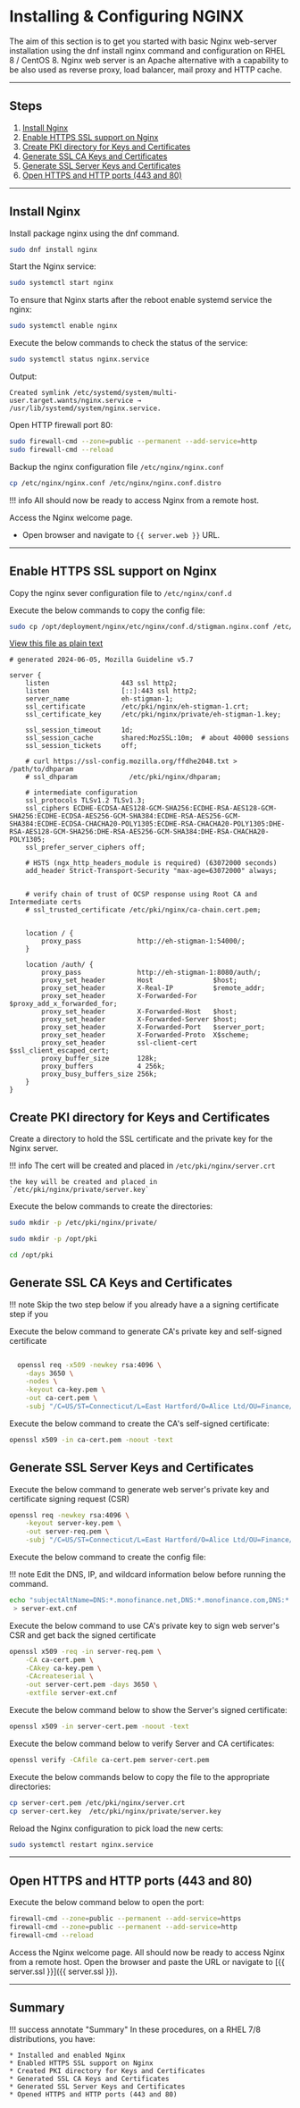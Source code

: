 
# Installing & Configuring NGINX
The aim of this section is to get you started with basic Nginx web-server installation using the dnf 
install nginx command and configuration on RHEL 8 / CentOS 8. Nginx web server is an Apache alternative 
with a capability to be also used as reverse proxy, load balancer, mail proxy and HTTP cache.

---
## Steps
1. [Install Nginx](#install-nginx)
2. [Enable HTTPS SSL support on Nginx](#enable-https-ssl-support-on-nginx)
3. [Create PKI directory for Keys and Certificates](#create-pki-directory-for-keys-and-certificates)
4. [Generate SSL CA Keys and Certificates](#generate-ssl-ca-keys-and-certificates)
5. [Generate SSL Server Keys and Certificates](#generate-ssl-server-keys-and-certificates)
6. [Open HTTPS and HTTP ports (443 and 80)](#open-https-and-http-ports-443-and-80)

---
## Install Nginx
Install package nginx using the dnf command.
```sh
sudo dnf install nginx
```

Start the Nginx service:
```sh
sudo systemctl start nginx
```

To ensure that Nginx starts after the reboot enable systemd service the nginx:
```sh
sudo systemctl enable nginx
```

Execute the below commands to check the status of the service:
``` bash
sudo systemctl status nginx.service
```

Output:
```console
Created symlink /etc/systemd/system/multi-user.target.wants/nginx.service → /usr/lib/systemd/system/nginx.service.
```

Open HTTP firewall port 80:
```sh
sudo firewall-cmd --zone=public --permanent --add-service=http
sudo firewall-cmd --reload
```

Backup the nginx configuration file `/etc/nginx/nginx.conf`
```sh
cp /etc/nginx/nginx.conf /etc/nginx/nginx.conf.distro
```

!!! info
    All should now be ready to access Nginx from a remote host. 

Access the Nginx welcome page.

* Open browser and navigate to `{{ server.web }}` URL.

---
## Enable HTTPS SSL support on Nginx
Copy the nginx sever configuration file to `/etc/nginx/conf.d`

Execute the below commands to copy the config file:
``` bash
sudo cp /opt/deployment/nginx/etc/nginx/conf.d/stigman.nginx.conf /etc/nginx/conf.d
```

[View this file as plain text](../_downloads/stigman.nginix.txt)

```console
# generated 2024-06-05, Mozilla Guideline v5.7

server {
    listen                  443 ssl http2;
    listen                  [::]:443 ssl http2;
    server_name             eh-stigman-1;
    ssl_certificate         /etc/pki/nginx/eh-stigman-1.crt;        
    ssl_certificate_key     /etc/pki/nginx/private/eh-stigman-1.key;     

    ssl_session_timeout     1d;
    ssl_session_cache       shared:MozSSL:10m;  # about 40000 sessions
    ssl_session_tickets     off;

    # curl https://ssl-config.mozilla.org/ffdhe2048.txt > /path/to/dhparam
    # ssl_dhparam             /etc/pki/nginx/dhparam;

    # intermediate configuration
    ssl_protocols TLSv1.2 TLSv1.3;
    ssl_ciphers ECDHE-ECDSA-AES128-GCM-SHA256:ECDHE-RSA-AES128-GCM-SHA256:ECDHE-ECDSA-AES256-GCM-SHA384:ECDHE-RSA-AES256-GCM-SHA384:ECDHE-ECDSA-CHACHA20-POLY1305:ECDHE-RSA-CHACHA20-POLY1305:DHE-RSA-AES128-GCM-SHA256:DHE-RSA-AES256-GCM-SHA384:DHE-RSA-CHACHA20-POLY1305;
    ssl_prefer_server_ciphers off;

    # HSTS (ngx_http_headers_module is required) (63072000 seconds)
    add_header Strict-Transport-Security "max-age=63072000" always;


    # verify chain of trust of OCSP response using Root CA and Intermediate certs
    # ssl_trusted_certificate /etc/pki/nginx/ca-chain.cert.pem;
 

    location / {
        proxy_pass              http://eh-stigman-1:54000/;
    }

    location /auth/ {
        proxy_pass              http://eh-stigman-1:8080/auth/;
        proxy_set_header        Host               $host;
        proxy_set_header        X-Real-IP          $remote_addr;
        proxy_set_header        X-Forwarded-For    $proxy_add_x_forwarded_for;
        proxy_set_header        X-Forwarded-Host   $host;
        proxy_set_header        X-Forwarded-Server $host;
        proxy_set_header        X-Forwarded-Port   $server_port;
        proxy_set_header        X-Forwarded-Proto  X$scheme;
        proxy_set_header        ssl-client-cert    $ssl_client_escaped_cert;
        proxy_buffer_size       128k;
        proxy_buffers           4 256k;
        proxy_busy_buffers_size 256k;
    }
}

```

## Create PKI directory for Keys and Certificates
Create a directory to hold the SSL certificate and the private key for the Nginx server.

!!! info
    The cert will be created and placed in `/etc/pki/nginx/server.crt`

    the key will be created and placed in `/etc/pki/nginx/private/server.key` 

Execute the below commands to create the directories:
```sh
sudo mkdir -p /etc/pki/nginx/private/ 
```

```sh
sudo mkdir -p /opt/pki
```

```sh
cd /opt/pki
```

## Generate SSL CA Keys and Certificates

!!! note
    Skip the two step below if you already have a a signing certificate step if you 

Execute the below command to generate CA's private key and self-signed certificate
``` sh

  openssl req -x509 -newkey rsa:4096 \
    -days 3650 \
    -nodes \
    -keyout ca-key.pem \
    -out ca-cert.pem \
    -subj "/C=US/ST=Connecticut/L=East Hartford/O=Alice Ltd/OU=Finance/CN=Alice Ltd Certificate Authority/emailAddress=alice.ca@support.com"
```

Execute the below command to  create the CA's self-signed certificate:
``` sh
openssl x509 -in ca-cert.pem -noout -text
```


## Generate SSL Server Keys and Certificates

Execute the below command to generate web server's private key and certificate signing request (CSR)
``` sh
openssl req -newkey rsa:4096 \
    -keyout server-key.pem \
    -out server-req.pem \
    -subj "/C=US/ST=Connecticut/L=East Hartford/O=Alice Ltd/OU=Finance/CN=*.staging.local/emailAddress=alice.finance@support.com"
```

Execute the below command to create the config file:

!!! note
    Edit the DNS, IP, and wildcard information below before running the command.


``` sh
echo "subjectAltName=DNS:*.monofinance.net,DNS:*.monofinance.com,DNS:*.monofinance.org,IP:0.0.0.0" \
 > server-ext.cnf
```

Execute the below command to use CA's private key to sign web server's CSR and get back the signed certificate
``` sh
openssl x509 -req -in server-req.pem \
    -CA ca-cert.pem \
    -CAkey ca-key.pem \
    -CAcreateserial \
    -out server-cert.pem -days 3650 \
    -extfile server-ext.cnf
```

Execute the below command below to show the Server's signed certificate:
``` sh
openssl x509 -in server-cert.pem -noout -text
```

Execute the below command below to verify Server and CA certificates:
``` sh
openssl verify -CAfile ca-cert.pem server-cert.pem
```

Execute the below commands below to copy the file to the appropriate directories:
``` sh
cp server-cert.pem /etc/pki/nginx/server.crt
cp server-cert.key  /etc/pki/nginx/private/server.key
```

Reload the Nginx configuration to pick load the new certs:
```sh
sudo systemctl restart nginx.service
```

---
## Open HTTPS and HTTP ports (443 and 80)

Execute the below command below to open the port:
``` sh
firewall-cmd --zone=public --permanent --add-service=https
firewall-cmd --zone=public --permanent --add-service=http
firewall-cmd --reload
```

Access the Nginx welcome page. All should now be ready to access Nginx from a remote host. 
Open the browser and paste the URL or navigate to [{{ server.ssl }}]({{ server.ssl }}).


---
## Summary
!!! success annotate "Summary"
    In these procedures, on a RHEL 7/8 distributions, you have:

    * Installed and enabled Nginx
    * Enabled HTTPS SSL support on Nginx
    * Created PKI directory for Keys and Certificates
    * Generated SSL CA Keys and Certificates
    * Generated SSL Server Keys and Certificates
    * Opened HTTPS and HTTP ports (443 and 80)